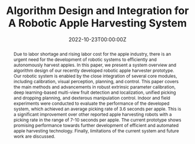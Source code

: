---
title: 'Algorithm Design and Integration for A Robotic Apple Harvesting System'

# Authors
# If you created a profile for a user (e.g. the default `admin` user), write the username (folder name) here
# and it will be replaced with their full name and linked to their profile.
authors:
  - Kaixiang Zhang
  - Kyle Lammers
  - admin
  - Nathan Dickinson
  - Zhaojian Li
  - Renfu Lu

# Author notes (optional)
author_notes:
  # - 'Equal contribution'
  # - 'Equal contribution'

date: '2022-10-23T00:00:00Z'
doi: ''

# Schedule page publish date (NOT publication's date).
publishDate: '2022-10-23T00:00:00Z'

# Publication type.
# Legend: 0 = Uncategorized; 1 = Conference paper; 2 = Journal article;
# 3 = Preprint / Working Paper; 4 = Report; 5 = Book; 6 = Book section;
# 7 = Thesis; 8 = Patent
publication_types: ['1']

# Publication name and optional abbreviated publication name.
publication: In *IEEE/RSJ International Conference on Intelligent Robots and Systems*
publication_short: In *IROS*

abstract: 'Due to labor shortage and rising labor cost for the apple industry, there is an urgent need for the development of robotic systems to efficiently and autonomously harvest apples. 
In this paper, we present a system overview and algorithm design of our recently developed robotic apple harvester prototype. Our robotic system is enabled by the close integration of several core modules, including calibration, visual perception, planning, and control. This paper covers the main methods and advancements in robust extrinsic parameter calibration, deep learning-based multi-view fruit detection and localization, unified picking and dropping planning, and dexterous manipulation control. Indoor and field experiments were conducted to evaluate the performance of the developed system, which achieved an average picking rate of 3.6 seconds per apple. This is a significant improvement over other reported apple harvesting robots with a picking rate in the range of 7-10 seconds per apple. The current prototype shows promising performance towards further development of efficient and automated apple harvesting technology. Finally, limitations of the current system and future work are discussed.'

# Summary. An optional shortened abstract.
summary: '2022 IEEE/RSJ International Conference on Intelligent Robots and Systems (IROS): 9217-9224'

tags:

# Display this page in the Featured widget?
featured: true

# Custom links (uncomment lines below)
# links:
# - name: Custom Link
#   url: http://example.org

url_pdf: 'https://ieeexplore.ieee.org/abstract/document/9981417'
# url_code: 'https://github.com/wowchemy/wowchemy-hugo-themes'
# url_dataset: 'https://github.com/wowchemy/wowchemy-hugo-themes'
# url_poster: ''
# url_project: ''
# url_slides: ''
# url_source: 'https://github.com/wowchemy/wowchemy-hugo-themes'
url_video: 'https://youtu.be/_6-5qbZplZo'

# Featured image
# To use, add an image named `featured.jpg/png` to your page's folder.
image:
  # caption: 'Image credit: [**Unsplash**](https://unsplash.com/photos/pLCdAaMFLTE)'
  focal_point: ''
  preview_only: false

# Associated Projects (optional).
#   Associate this publication with one or more of your projects.
#   Simply enter your project's folder or file name without extension.
#   E.g. `internal-project` references `content/project/internal-project/index.md`.
#   Otherwise, set `projects: []`.
projects:
  - example

# Slides (optional).
#   Associate this publication with Markdown slides.
#   Simply enter your slide deck's filename without extension.
#   E.g. `slides: "example"` references `content/slides/example/index.md`.
#   Otherwise, set `slides: ""`.
# slides: example
---